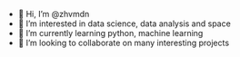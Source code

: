 - 👋 Hi, I’m @zhvmdn
- 👀 I’m interested in data science, data analysis and space
- 🌱 I’m currently learning python, machine learning
- 💞️ I’m looking to collaborate on many interesting projects 

<!---
zhvmdn/zhvmdn is a ✨ special ✨ repository because its `README.md` (this file) appears on your GitHub profile.
You can click the Preview link to take a look at your changes.
--->
